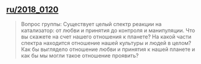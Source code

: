 ## [ru/2018_0120](ru/2018/2018_0120)


> Вопрос группы:  Существует целый спектр реакции на катализатор: от любви и принятия до контроля и манипуляции. Что вы скажете на счет нашего отношения к планете? На какой части спектра находится отношение нашей культуры и людей в целом? Как бы выглядело отношение любви и принятия к нашей планете и как бы мы могли такое отношение проявить?

[<i class="fas fa-file-pdf"></i>](http://llresearch.org/transcripts/issues/2018_russian/2018_0120.aspx) [<i class="fas fa-external-link-alt"></i>](http://llresearch.org/transcripts/issues/2018_russian/2018_0120.aspx)
 
